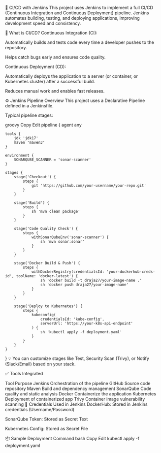 🚀 CI/CD with Jenkins
This project uses Jenkins to implement a full CI/CD (Continuous Integration and Continuous Deployment) pipeline. Jenkins automates building, testing, and deploying applications, improving development speed and consistency.

🔁 What is CI/CD?
Continuous Integration (CI):

Automatically builds and tests code every time a developer pushes to the repository.

Helps catch bugs early and ensures code quality.

Continuous Deployment (CD):

Automatically deploys the application to a server (or container, or Kubernetes cluster) after a successful build.

Reduces manual work and enables fast releases.

⚙️ Jenkins Pipeline Overview
This project uses a Declarative Pipeline defined in a Jenkinsfile.

Typical pipeline stages:

groovy
Copy
Edit
pipeline {
    agent any

    tools {
        jdk 'jdk17'
        maven 'maven3'
    }

    environment {
        SONARQUBE_SCANNER = 'sonar-scanner'
    }

    stages {
        stage('Checkout') {
            steps {
                git 'https://github.com/your-username/your-repo.git'
            }
        }

        stage('Build') {
            steps {
                sh 'mvn clean package'
            }
        }

        stage('Code Quality Check') {
            steps {
                withSonarQubeEnv('sonar-scanner') {
                    sh 'mvn sonar:sonar'
                }
            }
        }

        stage('Docker Build & Push') {
            steps {
                withDockerRegistry(credentialsId: 'your-dockerhub-creds-id', toolName: 'docker-latest') {
                    sh 'docker build -t draja27/your-image-name .'
                    sh 'docker push draja27/your-image-name'
                }
            }
        }

        stage('Deploy to Kubernetes') {
            steps {
                kubeconfig(
                    credentialsId: 'kube-config',
                    serverUrl: 'https://your-k8s-api-endpoint'
                ) {
                    sh 'kubectl apply -f deployment.yaml'
                }
            }
        }
    }
}
💡 You can customize stages like Test, Security Scan (Trivy), or Notify (Slack/Email) based on your stack.

✅ Tools Integrated

Tool	Purpose
Jenkins	Orchestration of the pipeline
GitHub	Source code repository
Maven	Build and dependency management
SonarQube	Code quality and static analysis
Docker	Containerize the application
Kubernetes	Deployment of containerized app
Trivy	Container image vulnerability scanning
🔐 Credentials Used in Jenkins
DockerHub: Stored in Jenkins credentials (Username/Password)

SonarQube Token: Stored as Secret Text

Kubernetes Config: Stored as Secret File

📦 Sample Deployment Command
bash
Copy
Edit
kubectl apply -f deployment.yaml
